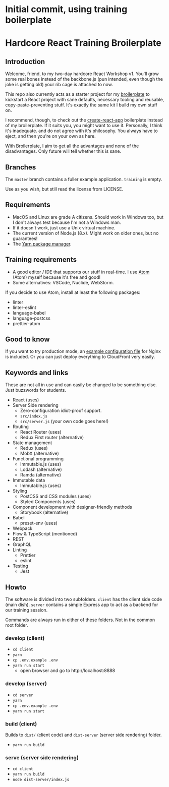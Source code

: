 # Initial commit, using training boilerplate

# Hardcore React Training Broilerplate

## Introduction

Welcome, friend, to my two-day hardcore React Workshop v1. You'll grow some real bones instead of the backbone.js (pun intended, even though the joke is getting old)
your rib cage is attached to now.

This repo also currently acts as a starter project for my [broilerplate](https://github.com/pekkis/broilerplate)
to kickstart a React project with sane defaults, necessary tooling and reusable, copy-paste-preventing stuff. It's exactly the same kit I build my own stuff on.

I recommend, though, to check out the [create-react-app](https://github.com/facebookincubator/create-react-app) boilerplate
instead of my broilerplate. If it suits you, you might want to use it. Personally, I think it's inadequate. and do not agree with it's philosophy.
You always have to eject, and then you're on your own as here.

With Broilerplate, I aim to get all the advantages and none of the disadvantages.
Only future will tell whether this is sane.

## Branches

The `master` branch contains a fuller example application. `training` is empty.

Use as you wish, but still read the license from LICENSE.

## Requirements

- MacOS and Linux are grade A citizens. Should work in Windows too, but I don't
  always test because I'm not a Windows man.
- If it doesn't work, just use a Unix virtual machine.
- The current version of Node.js (8.x). Might work on older ones, but no guarantees!
- The [Yarn package manager](https://yarnpkg.com).

## Training requirements

- A good editor / IDE that supports our stuff in real-time. I use [Atom](https://atom.io/) (Atom)
  myself because it's free and good!
- Some alternatives: VSCode, Nuclide, WebStorm.

If you decide to use Atom, install at least the following packages:

- linter
- linter-eslint
- language-babel
- language-postcss
- prettier-atom

## Good to know

If you want to try production mode, an [example configuration file](docs/nginx.conf) for Nginx is included. Or you can just deploy everything to CloudFront very easily.

## Keywords and links

These are not all in use and can easily be changed to be something else.
Just buzzwords for students.

- React (uses)
- Server Side rendering
  - Zero-configuration idiot-proof support.
  - `src/index.js`
  - `src/server.js` (your own code goes here!)
- Routing
  - React Router (uses)
  - Redux First router (alternative)
- State management
  - Redux (uses)
  - MobX (alternative)
- Functional programming
  - Immutable.js (uses)
  - Lodash (alternative)
  - Ramda (alternative)
- Immutable data
  - Immutable.js (uses)
- Styling
  - PostCSS and CSS modules (uses)
  - Styled Components (uses)
- Component development with designer-friendly methods
  - Storybook (alternative)
- Babel
  - preset-env (uses)
- Webpack
- Flow & TypeScript (mentioned)
- REST
- GraphQL
- Linting
  - Prettier
  - eslint
- Testing
  - Jest

## Howto

The software is divided into two subfolders. `client` has the client side
code (main dish). `server` contains a simple Express app to act as
a backend for our training session.

Commands are always run in either of these folders. Not in the common
root folder.

### develop (client)

- `cd client`
- `yarn`
- `cp .env.example .env`
- `yarn run start`
  - open browser and go to http://localhost:8888

### develop (server)

- `cd server`
- `yarn`
- `cp .env.example .env`
- `yarn run start`

### build (client)

Builds to `dist/` (client code) and `dist-server` (server side rendering) folder.

- `yarn run build`

### serve (server side rendering)

- `cd client`
- `yarn run build`
- `node dist-server/index.js`
